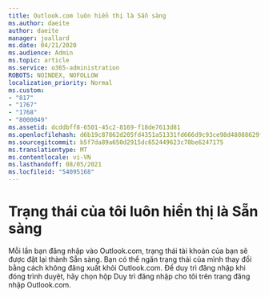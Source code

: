 ```yaml
---
title: Outlook.com luôn hiển thị là Sẵn sàng
ms.author: daeite
author: daeite
manager: joallard
ms.date: 04/21/2020
ms.audience: Admin
ms.topic: article
ms.service: o365-administration
ROBOTS: NOINDEX, NOFOLLOW
localization_priority: Normal
ms.custom:
- "817"
- "1767"
- "1768"
- "8000049"
ms.assetid: dcddbff8-6501-45c2-8169-f18de7613d81
ms.openlocfilehash: d6b19c87862d205fd4351a51331fd666d9c93ce98d48088629f054fe22b68c53
ms.sourcegitcommit: b5f7da89a650d2915dc652449623c78be6247175
ms.translationtype: MT
ms.contentlocale: vi-VN
ms.lasthandoff: 08/05/2021
ms.locfileid: "54095168"
---
```

# <a name="my-status-always-shows-as-available"></a>Trạng thái của tôi luôn hiển thị là Sẵn sàng

Mỗi lần bạn đăng nhập vào Outlook.com, trạng thái tài khoản của bạn sẽ được đặt lại thành Sẵn sàng. Bạn có thể ngăn trạng thái của mình thay đổi bằng cách không đăng xuất khỏi Outlook.com. Để duy trì đăng nhập khi  đóng trình duyệt, hãy chọn hộp Duy trì đăng nhập cho tôi trên trang đăng nhập Outlook.com.

